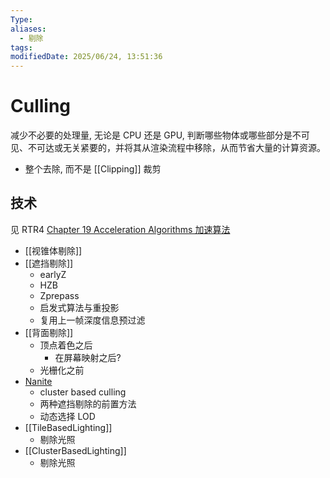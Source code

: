```yaml
---
Type: 
aliases:
  - 剔除
tags: 
modifiedDate: 2025/06/24, 13:51:36
---
```


# Culling

减少不必要的处理量, 无论是 CPU 还是 GPU, 判断哪些物体或哪些部分是不可见、不可达或无关紧要的，并将其从渲染流程中移除，从而节省大量的计算资源。
- 整个去除, 而不是 [[Clipping]] 裁剪

## 技术

见 RTR4 [Chapter 19 Acceleration Algorithms 加速算法](https://www.wolai.com/q4hLtwuXRJHtc8rytjmQQa)
- [[视锥体剔除]]
- [[遮挡剔除]]
    - earlyZ
    - HZB
    - Zprepass
    - 启发式算法与重投影
    - 复用上一帧深度信息预过滤
- [[背面剔除]]
    - 顶点着色之后
        - 在屏幕映射之后?
    - 光栅化之前
- [Nanite](Nanite.md)
    - cluster based culling
    - 两种遮挡剔除的前置方法
    - 动态选择 LOD
- [[TileBasedLighting]]
    - 剔除光照
- [[ClusterBasedLighting]]
    - 剔除光照
